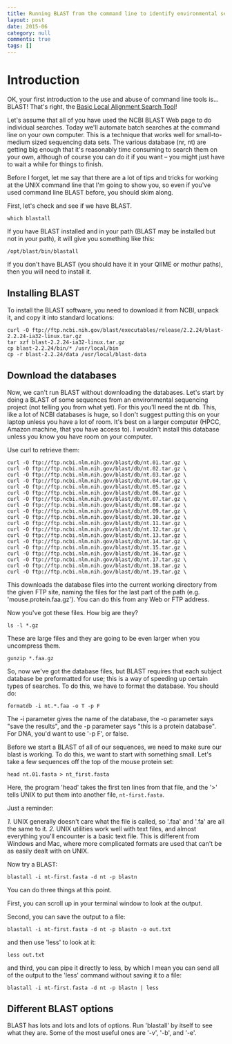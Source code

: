 ```yaml
---
title: Running BLAST from the command line to identify environmental sequences
layout: post
date: 2015-06
category: null
comments: true
tags: []
---
```


# Introduction
OK, your first introduction to the use and abuse of command line tools is... BLAST! That's right, the [Basic Local Alignment Search Tool](http://en.wikipedia.org/wiki/BLAST)!

Let's assume that all of you have used the NCBI BLAST Web page to do individual searches. Today we'll automate batch searches at the command line on your own computer. This is a technique that works well for small-to-medium sized sequencing data sets. The various database (nr, nt) are getting big enough that it's reasonably time consuming to search them on your own, although of course you can do it if you want – you might just have to wait a while for things to finish.

Before I forget, let me say that there are a lot of tips and tricks for working at the UNIX command line that I'm going to show you, so even if you've used command line BLAST before, you should skim along.

First, let's check and see if we have BLAST.

```
which blastall
```

If you have BLAST installed and in your path (BLAST may be installed but not in your path), it will give you something like this:

```
/opt/blast/bin/blastall
```

If you don't have BLAST (you should have it in your QIIME or mothur paths), then you will need to install it.

## Installing BLAST
To install the BLAST software, you need to download it from NCBI, unpack it, and copy it into standard locations:

```
curl -O ftp://ftp.ncbi.nih.gov/blast/executables/release/2.2.24/blast-2.2.24-ia32-linux.tar.gz
tar xzf blast-2.2.24-ia32-linux.tar.gz
cp blast-2.2.24/bin/* /usr/local/bin
cp -r blast-2.2.24/data /usr/local/blast-data
```

## Download the databases
Now, we can't run BLAST without downloading the databases. Let's start by doing a BLAST of some sequences from an environmental sequencing project (not telling you from what yet). For this you'll need the nt db.  This, like a lot of NCBI databases is huge, so I don't suggest putting this on your laptop unless you have a lot of room.  It's best on a larger computer (HPCC, Amazon machine, that you have access to).  I wouldn't install this database unless you know you have room on your computer.

Use curl to retrieve them:

```
curl -O ftp://ftp.ncbi.nlm.nih.gov/blast/db/nt.01.tar.gz \
curl -O ftp://ftp.ncbi.nlm.nih.gov/blast/db/nt.02.tar.gz \
curl -O ftp://ftp.ncbi.nlm.nih.gov/blast/db/nt.03.tar.gz \
curl -O ftp://ftp.ncbi.nlm.nih.gov/blast/db/nt.04.tar.gz \
curl -O ftp://ftp.ncbi.nlm.nih.gov/blast/db/nt.05.tar.gz \
curl -O ftp://ftp.ncbi.nlm.nih.gov/blast/db/nt.06.tar.gz \
curl -O ftp://ftp.ncbi.nlm.nih.gov/blast/db/nt.07.tar.gz \
curl -O ftp://ftp.ncbi.nlm.nih.gov/blast/db/nt.08.tar.gz \
curl -O ftp://ftp.ncbi.nlm.nih.gov/blast/db/nt.09.tar.gz \
curl -O ftp://ftp.ncbi.nlm.nih.gov/blast/db/nt.10.tar.gz \
curl -O ftp://ftp.ncbi.nlm.nih.gov/blast/db/nt.11.tar.gz \
curl -O ftp://ftp.ncbi.nlm.nih.gov/blast/db/nt.12.tar.gz \
curl -O ftp://ftp.ncbi.nlm.nih.gov/blast/db/nt.13.tar.gz \
curl -O ftp://ftp.ncbi.nlm.nih.gov/blast/db/nt.14.tar.gz \
curl -O ftp://ftp.ncbi.nlm.nih.gov/blast/db/nt.15.tar.gz \
curl -O ftp://ftp.ncbi.nlm.nih.gov/blast/db/nt.16.tar.gz \
curl -O ftp://ftp.ncbi.nlm.nih.gov/blast/db/nt.17.tar.gz \
curl -O ftp://ftp.ncbi.nlm.nih.gov/blast/db/nt.18.tar.gz \
curl -O ftp://ftp.ncbi.nlm.nih.gov/blast/db/nt.19.tar.gz \
```

This downloads the database files into the current working directory from the given FTP site, naming the files for the last part of the path (e.g. 'mouse.protein.faa.gz'). You can do this from any Web or FTP address.

Now you've got these files. How big are they?

```
ls -l *.gz
```

These are large files and they are going to be even larger when you uncompress them.

```
gunzip *.faa.gz
```

So, now we've got the database files, but BLAST requires that each subject database be preformatted for use; this is a way of speeding up certain types of searches. To do this, we have to format the database.  You should do:

```
formatdb -i nt.*.faa -o T -p F
```

The -i parameter gives the name of the database, the -o parameter says "save the results", and the -p parameter says "this is a protein database". For DNA, you'd want to use '-p F', or false.

Before we start a BLAST of all of our sequences, we need to make sure our blast is working.  To do this, we want to start with something small. Let's take a few sequences off the top of the mouse protein set:

```
head nt.01.fasta > nt_first.fasta
```

Here, the program 'head' takes the first ten lines from that file, and the '>' tells UNIX to put them into another file, `nt-first.fasta`.

Just a reminder:

_1._ UNIX generally doesn't care what the file is called, so '.faa' and '.fa' are all the same to it. _2._ UNIX utilities work well with text files, and almost everything you'll encounter is a basic text file. This is different from Windows and Mac, where more complicated formats are used that can't be as easily dealt with on UNIX.

Now try a BLAST:

```
blastall -i nt-first.fasta -d nt -p blastn
```

You can do three things at this point.

First, you can scroll up in your terminal window to look at the output.  

Second, you can save the output to a file:

```
blastall -i nt-first.fasta -d nt -p blastn -o out.txt
```

and then use 'less' to look at it:

```
less out.txt
```

and third, you can pipe it directly to less, by which I mean you can send all of the output to the 'less' command without saving it to a file:

```
blastall -i nt-first.fasta -d nt -p blastn | less
```

## Different BLAST options
BLAST has lots and lots and lots of options. Run 'blastall' by itself to see what they are. Some of the most useful ones are '-v', '-b', and '-e'.
